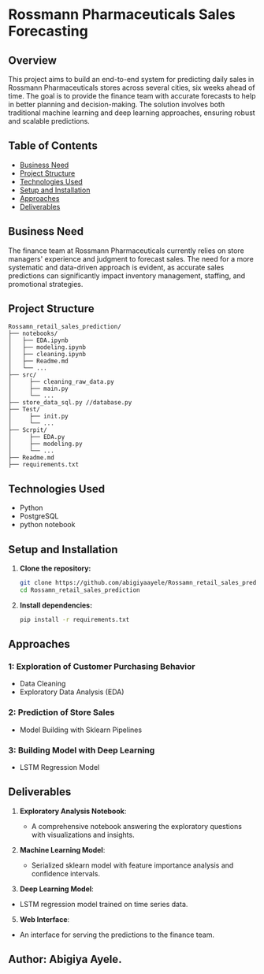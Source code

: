 # Rossmann Pharmaceuticals Sales Forecasting

## Overview

This project aims to build an end-to-end system for predicting daily sales in Rossmann Pharmaceuticals stores across several cities, six weeks ahead of time. The goal is to provide the finance team with accurate forecasts to help in better planning and decision-making. The solution involves both traditional machine learning and deep learning approaches, ensuring robust and scalable predictions.

## Table of Contents
- [Business Need](#business-need)
- [Project Structure](#project-structure)
- [Technologies Used](#technologies-used)
- [Setup and Installation](#setup-and-installation)
- [Approaches](#approaches)
- [Deliverables](#Deliverables)
  

## Business Need

The finance team at Rossmann Pharmaceuticals currently relies on store managers' experience and judgment to forecast sales. The need for a more systematic and data-driven approach is evident, as accurate sales predictions can significantly impact inventory management, staffing, and promotional strategies.


## Project Structure

```plaintext
Rossamn_retail_sales_prediction/
├── notebooks/
│   ├── EDA.ipynb  
│   ├── modeling.ipynb
│   ├── cleaning.ipynb
│   ├── Readme.md
│   └── ...
├── src/
│     ├── cleaning_raw_data.py
│     ├── main.py
│     └── ...
├── store_data_sql.py //database.py
├── Test/
│     ├── init.py
│     └── ...
├── Scrpit/
│     ├── EDA.py
│     ├── modeling.py
│     └── ...
├── Readme.md 
├── requirements.txt

```
## Technologies Used

- Python
- PostgreSQL
- python notebook

## Setup and Installation

1. **Clone the repository:**
    ```sh
   git clone https://github.com/abigiyaayele/Rossamn_retail_sales_prediction.git
    cd Rossamn_retail_sales_prediction
    ```

2. **Install dependencies:**
    ```sh
    pip install -r requirements.txt
    ```

## Approaches

###  1: Exploration of Customer Purchasing Behavior
- Data Cleaning
- Exploratory Data Analysis (EDA)
###  2: Prediction of Store Sales
- Model Building with Sklearn Pipelines
###  3: Building Model with Deep Learning
- LSTM Regression Model
## Deliverables

1. **Exploratory Analysis Notebook**:
   - A comprehensive notebook answering the exploratory questions with visualizations and insights.

2. **Machine Learning Model**:
   - Serialized sklearn model with feature importance analysis and confidence intervals.

4. **Deep Learning Model**:
  - LSTM regression model trained on time series data.

5. **Web Interface**:
  - An interface for serving the predictions to the finance team.


## Author: Abigiya Ayele.
